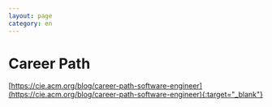 ```yaml
---
layout: page
category: en
---
```


# Career Path

[https://cie.acm.org/blog/career-path-software-engineer](https://cie.acm.org/blog/career-path-software-engineer){:target="_blank"}
